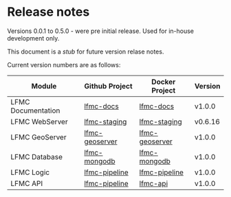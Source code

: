 # Release notes

Versions 0.0.1 to 0.5.0 - were pre initial release.
Used for in-house development only.

This document is a *stub* for future version relase notes.

Current version numbers are as follows:

| Module                     | Github Project                                                         | Docker Project                                                                | Version |
| -------------------------- | -----------------------------------------------------------------------|------------------------------------------------------------------------------ | --------|
| LFMC Documentation         | [lfmc-docs](https://github.com/AnthonyRawlinsUoM/lfmc-docs)            | [lfmc-docs](https://hub.docker.com/r/anthonyrawlinsuom/lfmc-docs/)            | v1.0.0  |
| LFMC WebServer             | [lfmc-staging](https://github.com/AnthonyRawlinsUoM/lfmc-staging)      | [lfmc-staging](https://hub.docker.com/r/anthonyrawlinsuom/lfmc-staging/)      | v0.6.16  |
| LFMC GeoServer             | [lfmc-geoserver](https://github.com/AnthonyRawlinsUoM/lfmc-geoserver)  | [lfmc-geoserver](https://hub.docker.com/r/anthonyrawlinsuom/lfmc-geoserver/)  | v1.0.0  |
| LFMC Database              | [lfmc-mongodb](https://github.com/AnthonyRawlinsUoM/lfmc-mongodb)      | [lfmc-mongodb](https://hub.docker.com/r/anthonyrawlinsuom/lfmc-mongodb/)      | v1.0.0  |
| LFMC Logic                 | [lfmc-pipeline](https://github.com/AnthonyRawlinsUoM/lfmc-pipeline)    | [lfmc-pipeline](https://hub.docker.com/r/anthonyrawlinsuom/lfmc-pipeline/)    | v1.0.0  |
| LFMC API                   | [lfmc-pipeline](https://github.com/AnthonyRawlinsUoM/lfmc-api)         | [lfmc-api](https://hub.docker.com/r/anthonyrawlinsuom/lfmc-api/)              | v1.0.0  |

